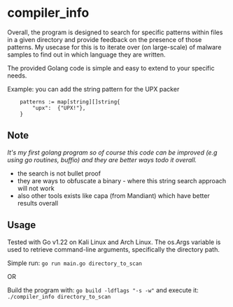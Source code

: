 # compiler_info

Overall, the program is designed to search for specific patterns within files in a given directory and provide feedback on the presence of those patterns.
My usecase for this is to iterate over (on large-scale) of malware samples to find out in which language they are written.

The provided Golang code is simple and easy to extend to your specific needs.




Example: you can add the string pattern for the UPX packer  

```
	patterns := map[string][]string{
		"upx":  {"UPX!"},
	}
```

## Note
*It's my first golang program so of course this code can be improved (e.g using go routines, buffio) and they are better ways todo it overall.*

- the search is not bullet proof
- they are ways to obfuscate a binary - where this string search approach will not work
- also other tools exists like capa (from Mandiant) which have better results overall


## Usage

Tested with Go v1.22 on Kali Linux and Arch Linux.
The os.Args variable is used to retrieve command-line arguments, specifically the directory path.

Simple run:
`go run main.go directory_to_scan`

OR

Build the program with:
`go build -ldflags "-s -w"`
and execute it: `./compiler_info directory_to_scan`

